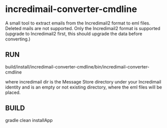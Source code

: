 incredimail-converter-cmdline
=============================
A small tool to extract emails from the Incredimail2 format to eml files.
Deleted mails are not supported.
Only the Incredimail2 format is supported (upgrade to Incredimail2 first, this should upgrade the data before converting.)


RUN
---

  build/install/incredimail-converter-cmdline/bin/incredimail-converter-cmdline <incredimail dir> <empty output dir>
	
where incredimail dir is the Message Store directory under your Incredimail identity
and <empty output dir> is an empty or not existing directory, where the eml files will be placed.	
	

BUILD
-----

  gradle clean installApp
  
  